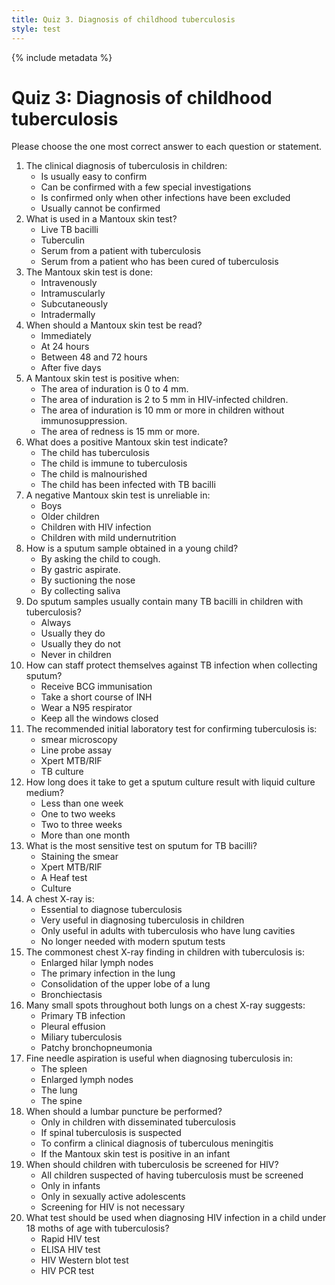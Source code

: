 ```yaml
---
title: Quiz 3. Diagnosis of childhood tuberculosis
style: test
---
```


{% include metadata %}

# Quiz 3: Diagnosis of childhood tuberculosis

Please choose the one most correct answer to each question or statement.

1.	The clinical diagnosis of tuberculosis in children:
	-	Is usually easy to confirm
	-	Can be confirmed with a few special investigations
	+	Is confirmed only when other infections have been excluded
	-	Usually cannot be confirmed
2.	What is used in a Mantoux skin test?
	-	Live TB bacilli
	+	Tuberculin
	-	Serum from a patient with tuberculosis
	-	Serum from a patient who has been cured of tuberculosis
3.	The Mantoux skin test is done:
	-	Intravenously
	-	Intramuscularly
	-	Subcutaneously
	+	Intradermally
4.	When should a Mantoux skin test be read?
	-	Immediately
	-	At 24 hours
	+	Between 48 and 72 hours
	-	After five days
5.	A Mantoux skin test is positive when:
	-	The area of induration is 0 to 4 mm.
	-	The area of induration is 2 to 5 mm in HIV-infected children.
	+	The area of induration is 10 mm or more in children without immunosuppression.
	-	The area of redness is 15 mm or more.
6.	What does a positive Mantoux skin test indicate?
	-	The child has tuberculosis
	-	The child is immune to tuberculosis
	-	The child is malnourished
	+	The child has been infected with TB bacilli
7.	A negative Mantoux skin test is unreliable in:
	-	Boys
	-	Older children
	+	Children with HIV infection
	-	Children with mild undernutrition
8.	How is a sputum sample obtained in a young child?
	-	By asking the child to cough.
	+	By gastric aspirate.
	-	By suctioning the nose
	-	By collecting saliva
9.	Do sputum samples usually contain many TB bacilli in children with tuberculosis?
	-	Always
	-	Usually they do
	+	Usually they do not
	-	Never in children
10.	How can staff protect themselves against TB infection when collecting sputum?
	+	Receive BCG immunisation
	-	Take a short course of INH
	-	Wear a N95 respirator
	-	Keep all the windows closed
11.	The recommended initial laboratory test for confirming tuberculosis is:
	-	smear microscopy
	-	Line probe assay
	+	Xpert MTB/RIF
	-	TB culture
12.	How long does it take to get a sputum culture result with liquid culture medium?
	-	Less than one week
	-	One to two weeks
	+	Two to three weeks
	-	More than one month
13.	What is the most sensitive test on sputum for TB bacilli?
	-	Staining the smear
	-	Xpert MTB/RIF
	-	A Heaf test
	+	Culture
14.	A chest X-ray is:
	-	Essential to diagnose tuberculosis
	+	Very useful in diagnosing tuberculosis in children
	-	Only useful in adults with tuberculosis who have lung cavities
	-	No longer needed with modern sputum tests
15.	The commonest chest X-ray finding in children with tuberculosis is:
	+	Enlarged hilar lymph nodes
	-	The primary infection in the lung
	-	Consolidation of the upper lobe of a lung
	-	Bronchiectasis
16.	Many small spots throughout both lungs on a chest X-ray suggests:
	-	Primary TB infection
	-	Pleural effusion
	+	Miliary tuberculosis
	-	Patchy bronchopneumonia
17.	Fine needle aspiration is useful when diagnosing tuberculosis in:
	-	The spleen
	+	Enlarged lymph nodes
	-	The lung
	-	The spine
18.	When should a lumbar puncture be performed?
	-	Only in children with disseminated tuberculosis
	-	If spinal tuberculosis is suspected
	+	To confirm a clinical diagnosis of tuberculous meningitis
	-	If the Mantoux skin test is positive in an infant
19.	When should children with tuberculosis be screened for HIV?
	+	All children suspected of having tuberculosis must be screened
	-	Only in infants
	-	Only in sexually active adolescents
	-	Screening for HIV is not necessary
20.	What test should be used when diagnosing HIV infection in a child under 18 moths of age with tuberculosis?
	-	Rapid HIV test
	-	ELISA HIV test
	-	HIV Western blot test
	+	HIV PCR test